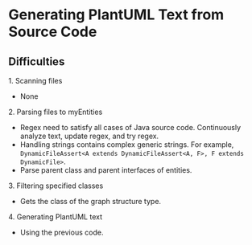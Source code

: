 # Generating PlantUML Text from Source Code

## Difficulties

1\. Scanning files

- None

2\. Parsing files to myEntities

- Regex need to satisfy all cases of Java source code. Continuously analyze text, update regex, and try regex.
- Handling strings contains complex generic strings. For example, `DynamicFileAssert<A extends DynamicFileAssert<A, F>, F extends DynamicFile>`.
- Parse parent class and parent interfaces of entities.

3\. Filtering specified classes

- Gets the class of the graph structure type.

4\. Generating PlantUML text

- Using the previous code.
